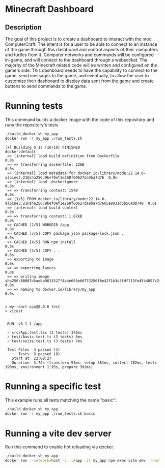 # Minecraft Dashboard

## Description

The goal of this project is to create a dashboard to interact with the mod ComputerCraft. The intent is for a user to be able to connect to an instance of the game through this dashboard and control aspects of their computers and turtles from it. Computer networks and commands will be configured in-game, and will connect to the dashboard through a websocket. The majority of the Minecraft related code will be written and configured on the game's side. This dashboard needs to have the capability to connect to the game, send messages to the game, and eventually, to allow the user to customize their dashboard to display data sent from the game and create buttons to send commands to the game.

# Running tests

This command builds a docker image with the code of this repository and runs the repository's tests

```sh
./build_docker.sh my_app
docker run -t my_app ./run_tests.sh
```

```
[+] Building 0.1s (10/10) FINISHED                                                                   docker:default
 => [internal] load build definition from Dockerfile                                                           0.0s
 => => transferring dockerfile: 226B                                                                           0.0s
 => [internal] load metadata for docker.io/library/node:22.14.0-alpine3.21@sha256:9bef0ef1e268f60627da9ba7d76  0.0s
 => [internal] load .dockerignore                                                                              0.0s
 => => transferring context: 154B                                                                              0.0s
 => [1/5] FROM docker.io/library/node:22.14.0-alpine3.21@sha256:9bef0ef1e268f60627da9ba7d7605e8831d5b56ad0748  0.0s
 => [internal] load build context                                                                              0.0s
 => => transferring context: 1.07kB                                                                            0.0s
 => CACHED [2/5] WORKDIR /app                                                                                  0.0s
 => CACHED [3/5] COPY package.json package-lock.json .                                                         0.0s
 => CACHED [4/5] RUN npm install                                                                               0.0s
 => CACHED [5/5] COPY . .                                                                                      0.0s
 => exporting to image                                                                                         0.0s
 => => exporting layers                                                                                        0.0s
 => => writing image sha256:80007dbaeba9813527f4a4e663e6d773256f6e42f1b3c3fdf713fe45b4897c2f                   0.0s
 => => naming to docker.io/library/my_app                                                                      0.0s


> my-react-app@0.0.0 test
> vitest


 RUN  v3.1.1 /app

 ✓ src/App.test.tsx (2 tests) 176ms
 ✓ test/basic.test.ts (3 tests) 6ms
 ✓ test/suite.test.ts (3 tests) 7ms

 Test Files  3 passed (3)
      Tests  8 passed (8)
   Start at  22:08:27
   Duration  3.74s (transform 93ms, setup 361ms, collect 282ms, tests 190ms, environment 1.95s, prepare 392ms)
```

# Running a specific test

This example runs all tests matching the name "basic":

```sh
./build_docker.sh my_app
docker run -t my_app ./run_tests.sh basic
```


# Running a vite dev server

Run this command to enable hot reloading via docker.

```sh
./build_docker.sh my_app
docker run --network=host -v .:/app -it my_app npm exec vite dev --host
```
